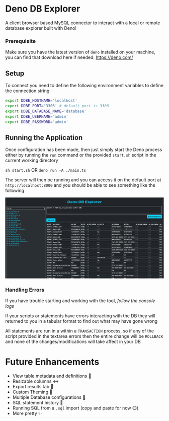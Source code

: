 # Deno DB Explorer

A client browser based MySQL connector to interact with a local or remote database explorer built with Deno!

### Prerequisite
Make sure you have the latest version of `deno` installed on your machine, you can find that download here if needed: https://deno.com/

## Setup

To connect you need to define the following environment variables to define the connection string
```sh 
export DDBE_HOSTNAME='localhost'
export DDBE_PORT='3306' # default port is 3306
export DDBE_DATABASE_NAME='database'
export DDBE_USERNAME='admin'
export DDBE_PASSWORD='admin'
```

## Running the Application

Once configuration has been made, then just simply start the Deno process either by running the `run` command or the provided `start.sh` script in the current working directory

`sh start.sh` OR `deno run -A ./main.ts`

The server will then be running and you can access it on the default port at `http://localhost:8000` and you should be able to see something like the following

<img src="assets/screenshots/sample1.png"/>


### Handling Errors

If you have trouble starting and working with the tool, *follow the console logs*

If your scripts or statements have errors interacting with the DB they will returned to you in a tabular format to find out what may have gone wrong

All statements are run in a within a `TRANSACTION` process, so if any of the script provided in the textarea errors then the entire change will be `ROLLBACK` and none of the changes/modifications will take affect in your DB

# Future Enhancements
 - View table metadata and definitions :scroll:
 - Resizable columns :left_right_arrow:
 - Export results tab :floppy_disk:
 - Custom Theming :art:
 - Multiple Database configurations :dancers:
 - SQL statement history :memo:
 - Running SQL from a `.sql` import (copy and paste for now :wink:)
 - More pretty :sparkles: